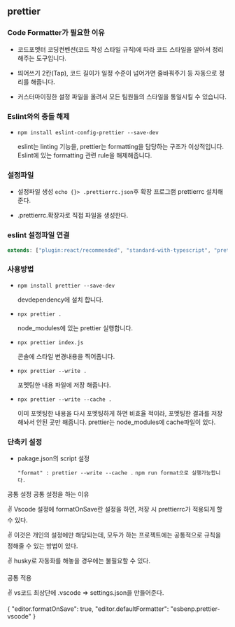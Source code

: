 ## prettier

### Code Formatter가 필요한 이유

- 코드포멧터 코딩컨벤션(코드 작성 스타일 규칙)에 따라 코드 스타일을 알아서 정리해주는 도구입니다.

- 띄어쓰기 2칸(Tap), 코드 길이가 일정 수준이 넘어가면 줄바꿔주기 등 자동으로 정리를 해줍니다.

- 커스터마이징한 설정 파일을 올려서 모든 팀원들의 스타일을 통일시킬 수 있습니다.

### Eslint와의 충돌 해제

- `npm install eslint-config-prettier --save-dev`

  eslint는 linting 기능을, prettier는 formatting을 담당하는 구조가 이상적입니다.
  Eslint에 있는 formatting 관련 rule을 해제해줍니다.

### 설정파일

- 설정파일 생성 `echo {}> .prettierrc.json`후 확장 프로그램 prettierrc 설치해준다.

- .prettierrc.확장자로 직접 파일을 생성한다.

### eslint 설정파일 연결

```jsx
extends: ["plugin:react/recommended", "standard-with-typescript", "prettier"],
```

### 사용방법

- `npm install prettier --save-dev`

  devdependency에 설치 합니다.

- `npx prettier .`

  node_modules에 있는 prettier 실행합니다.

- `npx prettier index.js`

  콘솔에 스타일 변경내용을 찍어줍니다.

- `npx prettier --write .`

  포멧팅한 내용 파일에 저장 해줍니다.

- `npx prettier --write --cache .`

  이미 포멧팅한 내용을 다시 포멧팅하게 하면 비효율 적이라, 포멧팅한 결과를 저장 해놔서 안된 곳만 해줍니다.
  prettier는 node_modules에 cache파일이 있다.

### 단축키 설정

- pakage.json의 script 설정

  `"format" : prettier --write --cache .`
  `npm run format으로 실행가능합니다.`

공통 설정
공통 설정을 하는 이유

✌️ Vscode 설정에 formatOnSave란 설정을 하면, 저장 시 prettierrc가 적용되게 할 수 있다.

✌️ 이것은 개인의 설정에만 해당되는데, 모두가 하는 프로젝트에는 공통적으로 규칙을 정해줄 수 있는 방법이 있다.

✌️ husky로 자동화를 해놓을 경우에는 불필요할 수 있다.

공통 적용

✌️ vs코드 최상단에 .vscode => settings.json을 만들어준다.

{
"editor.formatOnSave": true,
"editor.defaultFormatter": "esbenp.prettier-vscode"
}
